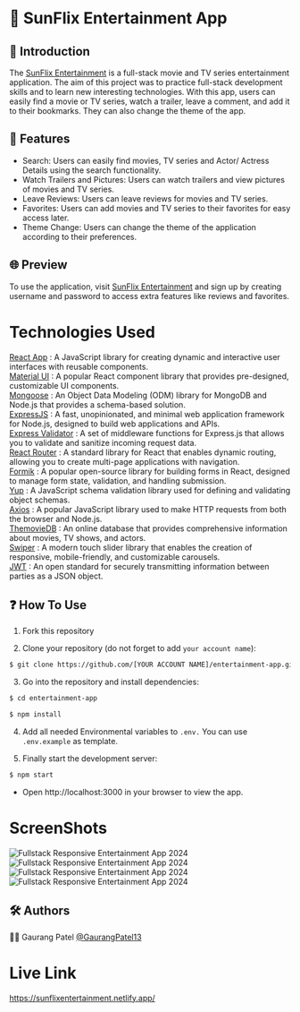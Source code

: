 # 🍿 SunFlix Entertainment App

## 🙌 Introduction

The [SunFlix Entertainment](https://sunflixentertainment.netlify.app/) is a full-stack movie and TV series entertainment application. The aim of this project was to practice full-stack development skills and to learn new interesting technologies. With this app, users can easily find a movie or TV series, watch a trailer, leave a comment, and add it to their bookmarks. They can also change the theme of the app.

## 👀 Features

- Search: Users can easily find movies, TV series and Actor/ Actress Details using the search functionality.
- Watch Trailers and Pictures: Users can watch trailers and view pictures of movies and TV series.
- Leave Reviews: Users can leave reviews for movies and TV series.
- Favorites: Users can add movies and TV series to their favorites for easy access later.
- Theme Change: Users can change the theme of the application according to their preferences.

## 🌐 Preview

To use the application, visit [SunFlix Entertainment](https://sunflixentertainment.netlify.app/) and sign up by creating username and password to access extra features like reviews and favorites.

# Technologies Used

[React App](https://create-react-app.dev/) : A JavaScript library for creating dynamic and interactive user interfaces with reusable components.<br>
[Material UI](https://create-react-app.dev/) : A popular React component library that provides pre-designed, customizable UI components.<br>
[Mongoose](https://mongoosejs.com/) : An Object Data Modeling (ODM) library for MongoDB and Node.js that provides a schema-based solution.<br>
[ExpressJS](https://expressjs.com/) : A fast, unopinionated, and minimal web application framework for Node.js, designed to build web applications and APIs.<br>
[Express Validator](https://express-validator.github.io/docs/) : A set of middleware functions for Express.js that allows you to validate and sanitize incoming request data.<br>
[React Router](https://reactrouter.com/) : A standard library for React that enables dynamic routing, allowing you to create multi-page applications with navigation.<br>
[Formik](https://formik.org/) : A popular open-source library for building forms in React, designed to manage form state, validation, and handling submission.<br>
[Yup](https://github.com/jquense/yup/) : A JavaScript schema validation library used for defining and validating object schemas.<br>
[Axios](https://axios-http.com/) : A popular JavaScript library used to make HTTP requests from both the browser and Node.js.<br>
[ThemovieDB](https://www.themoviedb.org/) : An online database that provides comprehensive information about movies, TV shows, and actors.<br>
[Swiper](https://swiperjs.com/) : A modern touch slider library that enables the creation of responsive, mobile-friendly, and customizable carousels.<br>
[JWT](https://github.com/auth0/node-jsonwebtoken) : An open standard for securely transmitting information between parties as a JSON object.<br>

## ❓ How To Use
1. Fork this repository

2. Clone your repository (do not forget to add `your account name`):
```bash
$ git clone https://github.com/[YOUR ACCOUNT NAME]/entertainment-app.git
```

3. Go into the repository and install dependencies:
```bash
$ cd entertainment-app

$ npm install
```

4. Add all needed Environmental variables to `.env.` You can use `.env.example` as template.

6. Finally start the development server:
```bash
$ npm start
```
- Open http://localhost:3000 in your browser to view the app.

# ScreenShots

![Fullstack Responsive Entertainment App 2024](https://github.com/user-attachments/assets/e97d3c2c-e5d6-4bb4-9d12-f0e222860822)
![Fullstack Responsive Entertainment App 2024](https://github.com/user-attachments/assets/e7d55d27-e0b4-4d63-bea3-edef16faab5a)
![Fullstack Responsive Entertainment App 2024](https://github.com/user-attachments/assets/ff26ac65-e94a-4e82-a0c1-52d8a45a2fb9)
![Fullstack Responsive Entertainment App 2024](https://github.com/user-attachments/assets/f7c3efbd-1cf8-4995-b66f-edc1f8aaea20)

## 🛠️ Authors

👩‍💻 Gaurang Patel [@GaurangPatel13](https://github.com/GaurangPatel13)

# Live Link

https://sunflixentertainment.netlify.app/

